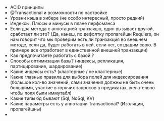 - ACID принципы
- @Transactional и возможности по настройке
- Уровни кэша в хибере (не особо интересный, просто редкий)
- Индексы. Плюсы и минусы в плане перфоманса
- Если два метода с аннотацией транзакшн, один вызывает другой, сработает ли это? (Да, канеш, по
  дефолтку пропагейшн Requiers, он нам говорит что мы проверим есть ли транзакция во внешнем методе,
  если да, будет работать в ней, если нет, создадим свою. В примере все отработает в единственной
  внешней транзакции)
- Как предпочитаете работать с базой ?
- Способы оптимизации базы? (индексы, репликация, партицирование, шардирование)
- Какие индексы есть? (кластерные / не кластерные)
- Какие главные правила для выбора полей для индексирования (большое кол-во значений, сами значения
  должны не быть очень большими, участие в горячих запросов в предикатах, желательно чтобы поля были
  иммутабл)
- Какие типы бд бывают (Sql, NoSql, KV)
- Какие параметры есть у аннотации Transactional? (Изоляции, пропагейшны)
- 
